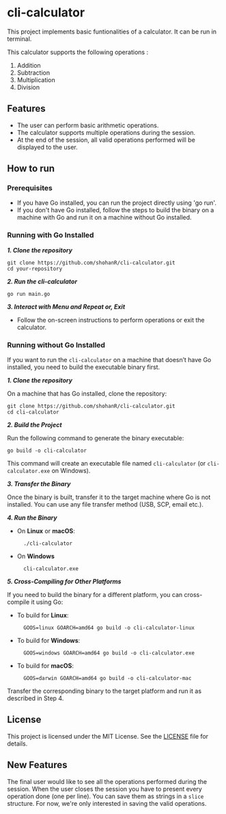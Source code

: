 # cli-calculator

This project implements basic funtionalities of a calculator. It can be run in terminal.

This calculator supports the following operations :

1. Addition
2. Subtraction
3. Multiplication
4. Division

## Features

- The user can perform basic arithmetic operations.
- The calculator supports multiple operations during the session.
- At the end of the session, all valid operations performed will be displayed to the user.

## How to run

### Prerequisites

- If you have Go installed, you can run the project directly using 'go run'.
- If you don't have Go installed, follow the steps to build the binary on a machine with Go and run it on a machine without Go installed.

### Running with Go Installed

***1. Clone the repository***

    git clone https://github.com/shohanR/cli-calculator.git
    cd your-repository

***2. Run the cli-calculator***

    go run main.go

***3. Interact with Menu and Repeat or, Exit***

- Follow the on-screen instructions to perform operations or exit the calculator.

### Running without Go Installed

If you want to run the `cli-calculator` on a machine that doesn’t have Go installed, you need to build the executable binary first.

***1. Clone the repository***

On a machine that has Go installed, clone the repository:

    git clone https://github.com/shohanR/cli-calculator.git
    cd cli-calculator

***2. Build the Project***

Run the following command to generate the binary executable:

    go build -o cli-calculator

This command will create an executable file named `cli-calculator` (or `cli-calculator.exe` on Windows).

***3. Transfer the Binary***

Once the binary is built, transfer it to the target machine where Go is not installed. You can use any file transfer method (USB, SCP, email etc.).

***4. Run the Binary***

- On **Linux** or **macOS**:

        ./cli-calculator

- On **Windows**

        cli-calculator.exe

***5. Cross-Compiling for Other Platforms***

If you need to build the binary for a different platform, you can cross-compile it using Go:

- To build for **Linux**:

        GOOS=linux GOARCH=amd64 go build -o cli-calculator-linux

- To build for **Windows**:

        GOOS=windows GOARCH=amd64 go build -o cli-calculator.exe

- To build for **macOS**:

        GOOS=darwin GOARCH=amd64 go build -o cli-calculator-mac

Transfer the corresponding binary to the target platform and run it as described in Step 4.

## License

This project is licensed under the MIT License. See the [LICENSE](https://github.com/shohanR/cli-calculator/blob/main/LICENSE) file for details.

## New Features

The final user would like to see all the operations performed during the session. When the user closes the session you have to present every operation done (one per line). You can save them as strings in a `slice` structure. For now, we're only interested in saving the valid operations.

